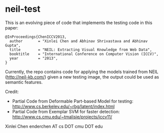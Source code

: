 neil-test
=========

This is an evolving piece of code that implements the testing code in this paper:

```
@InProceedings{ChenICCV2013,
  author       = "Xinlei Chen and Abhinav Shrivastava and Abhinav Gupta",
  title        = "NEIL: Extracting Visual Knowledge from Web Data",
  booktitle    = "International Conference on Computer Vision (ICCV)",
  year         = "2013",
}
```

Currently, the repo contains code for applying the models trained from NEIL (http://neil-kb.com/) given a new testing image, the output could be used as semantic features.

Credit:
- Partial Code from Deformable Part-based Model for testing: http://www.cs.berkeley.edu/~rbg/latent/index.html
- Partial Code from Exemplar SVM for faster detection: http://www.cs.cmu.edu/~tmalisie/projects/iccv11/

Xinlei Chen
enderchen AT cs DOT cmu DOT edu
